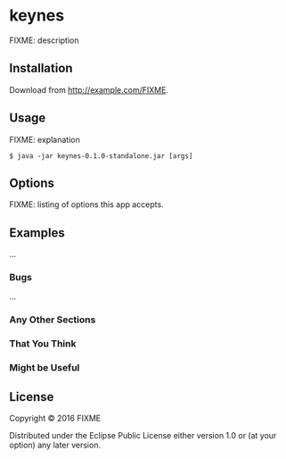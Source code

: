 # keynes

FIXME: description

## Installation

Download from http://example.com/FIXME.

## Usage

FIXME: explanation

    $ java -jar keynes-0.1.0-standalone.jar [args]

## Options

FIXME: listing of options this app accepts.

## Examples

...

### Bugs

...

### Any Other Sections
### That You Think
### Might be Useful

## License

Copyright © 2016 FIXME

Distributed under the Eclipse Public License either version 1.0 or (at
your option) any later version.
